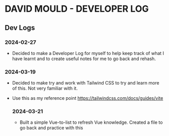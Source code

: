 # DAVID MOULD - DEVELOPER LOG

## Dev Logs

### 2024-02-27

- Decided to make a Developer Log for myself to help keep track of what I
  have learnt and to create useful notes for me to go back and rehash.

### 2024-03-19

- Decided to make try and work with Tailwind CSS to try and learn more of this. Not very familiar with it.
- Use this as my reference point https://tailwindcss.com/docs/guides/vite

  ### 2024-03-21

  - Built a simple Vue-to-list to refresh Vue knowledge. Created a file to go back and practice with this
  

